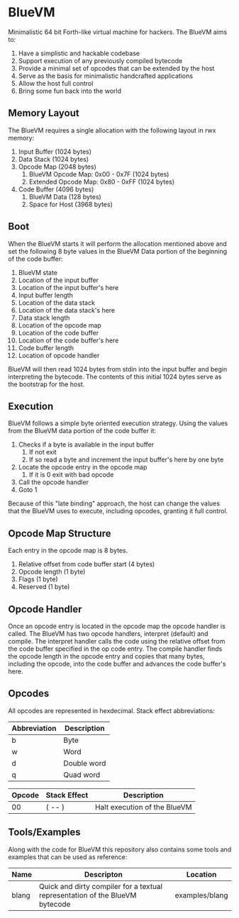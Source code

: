# BlueVM

Minimalistic 64 bit Forth-like virtual machine for hackers. The BlueVM aims to:

1. Have a simplistic and hackable codebase
1. Support execution of any previously compiled bytecode
1. Provide a minimal set of opcodes that can be extended by the host
1. Serve as the basis for minimalistic handcrafted applications
1. Allow the host full control
1. Bring some fun back into the world

## Memory Layout

The BlueVM requires a single allocation with the following layout in rwx memory:

1. Input Buffer (1024 bytes)
1. Data Stack (1024 bytes)
1. Opcode Map (2048 bytes)
   1. BlueVM Opcode Map: 0x00 - 0x7F (1024 bytes)
   1. Extended Opcode Map: 0x80 - 0xFF (1024 bytes)
1. Code Buffer (4096 bytes)
   1. BlueVM Data (128 bytes)
   1. Space for Host (3968 bytes)

## Boot

When the BlueVM starts it will perform the allocation mentioned above and set the following 8 byte values in the
BlueVM Data portion of the beginning of the code buffer:

1. BlueVM state
1. Location of the input buffer
1. Location of the input buffer's here
1. Input buffer length
1. Location of the data stack
1. Location of the data stack's here
1. Data stack length
1. Location of the opcode map
1. Location of the code buffer
1. Location of the code buffer's here
1. Code buffer length
1. Location of opcode handler

BlueVM will then read 1024 bytes from stdin into the input buffer and begin interpreting the bytecode. The contents
of this initial 1024 bytes serve as the bootstrap for the host.

## Execution

BlueVM follows a simple byte oriented execution strategy. Using the values from the BlueVM data portion of the code
buffer it:

1. Checks if a byte is available in the input buffer
   1. If not exit
   1. If so read a byte and increment the input buffer's here by one byte
1. Locate the opcode entry in the opcode map
   1. If it is 0 exit with bad opcode
1. Call the opcode handler
1. Goto 1

Because of this "late binding" approach, the host can change the values that the BlueVM uses to execute, including
opcodes, granting it full control.

## Opcode Map Structure

Each entry in the opcode map is 8 bytes.

1. Relative offset from code buffer start (4 bytes)
1. Opcode length (1 byte)
1. Flags (1 byte)
1. Reserved (1 byte)

## Opcode Handler

Once an opcode entry is located in the opcode map the opcode handler is called. The BlueVM has two opcode handlers,
interpret (default) and compile. The interpret handler calls the code using the relative offset from the code
buffer specified in the op code entry. The compile handler finds the opcode length in the opcode entry and copies
that many bytes, including the opcode, into the code buffer and advances the code buffer's here.

## Opcodes

All opcodes are represented in hexdecimal. Stack effect abbreviations:

| Abbreviation | Description |
|----|----|
| b | Byte |
| w | Word |
| d | Double word |
| q | Quad word |

| Opcode | Stack Effect | Description |
|----|----|----|
| 00 | ( -- ) | Halt execution of the BlueVM |

## Tools/Examples

Along with the code for BlueVM this repository also contains some tools and examples that can be used as reference:

| Name | Descripton | Location |
|----|----|----|
| blang | Quick and dirty compiler for a textual representation of the BlueVM bytecode | examples/blang |
